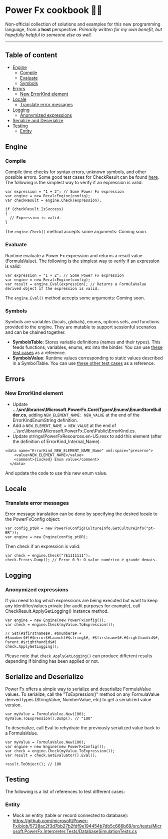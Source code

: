 # Power Fx cookbook 👨‍🍳
Non-official collection of solutions and examples for this new programming language, from a **host** perspective. <i>Primarily written for my own benefit, but hopefully helpful to someone else as well.</i>

***

## Table of content

- [Engine](#engine)
  - [Compile](#compile)
  - [Evaluate](#evaluate)
  - [Symbols](#symbols)
- [Errors](#errors)
  - [New ErrorKind element](#new-errorkind-element)
- [Locale](#locale)
  - [Translate error messages](#translate-error-messages)
- [Logging](#logging)
  - [Anonymized expressions](#anonymized-expressions)
- [Serialize and Deserialize](#serialize-and-deserialize)
- [Testing](#testing)
  - [Entity](#entity)

## Engine
### Compile
  Compile time checks for syntax errors, unknown symbols, and other possible errors. Some good test cases for CheckResult can be found [here](https://github.com/microsoft/Power-Fx/blob/39585c758dbf02a00b509a50911f960ebdaef1f0/src/tests/Microsoft.PowerFx.Core.Tests/CheckResultTests.cs).
  The following is the simplest way to verify if an expression is valid:
  ```
  var expression = "1 + 2"; // Some Power Fx expression
  var engine = new RecalcEngine(config);
  var checkResult = engine.Check(expression);

  if (checkResult.IsSuccess)
  {
    // Expression is valid.
  }
  ```

  The `engine.Check()` method accepts some arguments:
  Coming soon.
  
### Evaluate
  Runtime evaluate a Power Fx expression and returns a result value (FormulaValue).
  The following is the simplest way to verify if an expression is valid:
  ```
  var expression = "1 + 2"; // Some Power Fx expression
  var engine = new RecalcEngine(config);
  var result = engine.Eval(expression); // Returns a FormulaValue derived object if the expression is valid.
  ```

  The `engine.Eval()` method accepts some arguments:
  Coming soon.

### Symbols
Symbols are variables (locals, globals), enums, options sets, and functions provided to the engine. They are mutable to support sessionful scenarios and can be chained together.
- **SymbolsTable**: Stores variable definitions (names and their types). This feeds functions, variables, enums, etc into the binder. You can use [these test cases](https://github.com/microsoft/Power-Fx/blob/79029952e0700255b963e2bb6d615d44dac65412/src/tests/Microsoft.PowerFx.Interpreter.Tests/SymbolValueTests.cs) as a reference.
- **SymbolsValue**: Runtime values corresponding to static values described in a SymbolTable. You can use [these other test cases](https://github.com/microsoft/Power-Fx/blob/79029952e0700255b963e2bb6d615d44dac65412/src/tests/Microsoft.PowerFx.Core.Tests/SymbolTableTests.cs) as a reference.

## Errors
### New ErrorKind element
  - Update **...\src\libraries\Microsoft.PowerFx.Core\Types\Enums\EnumStoreBuilder.cs**, adding `NEW_ELEMENT_NAME: NEW_VALUE` at the end of the ErrorKindEnumString definition.
  - Add a `NEW_ELEMENT_NAME = NEW_VALUE` at the end of ...\src\libraries\Microsoft.PowerFx.Core\Public\ErrorKind.cs.
  - Update strings\PowerFxResources.en-US.resx to add this element (after the definition of ErrorKind_Internal_Name).
  
```
<data name="ErrorKind_NEW_ELEMENT_NAME_Name" xml:space="preserve">
    <value>NEW_ELEMENT_NAME</value>
    <comment>{Locked} Enum value</comment>
  </data>
```

And update the code to use this new enum value.

## Locale
### Translate error messages
Error message translation can be done by specifying the desired locale to the PowerFxConfig object:

```
var config_ptBR = new PowerFxConfig(CultureInfo.GetCultureInfo("pt-BR"));
var engine = new Engine(config_ptBR);
```

Then check if an expression is valid:
```
var check = engine.Check("7E1111111");
check.Errors.Dump(); // Error 0-9: O valor numérico é grande demais.
```

## Logging
### Anonymized expressions
If you need to log which expressions are being executed but want to keep any identifier/values private (for audit purposes for example), call CheckResult.ApplyGetLogging() instance method.
```
var engine = new Engine(new PowerFxConfig());
var check = engine.Check(myValue.ToExpression());

// Set(#$firstname$#, #$number$# + #$number$#)#$error$#Launch(#$string$#, #$firstname$#.#$righthandid$#, Parent.#$righthandid$#)
check.ApplyGetLogging();
```

Please note that `check.ApplyGetLogging()` can produce different results depending if binding has been applied or not.

## Serialize and Deserialize
Power Fx offers a simple way to serialize and deserialize FormulaValue values.
To serialize, call the "ToExpression()" method on any FormulaValue derived types (StringValue, NumberValue, etc) to get a serialized value version.

```
var myValue = FormulaValue.New(100);
myValue.ToExpression().Dump(); // "100"
```

To deserialize, call Eval to rehydrate the previously serialized value back to a FormulaValue.
```
var myValue = FormulaValue.New(100);
var engine = new Engine(new PowerFxConfig());
var check = engine.Check(myValue.ToExpression());
var result = check.GetEvaluator().Eval();

result.ToObject(); // 100
```

## Testing
The following is a list of references to test different cases:
### Entity
- Mock an entity (table or record connected to database): https://github.com/microsoft/Power-Fx/blob/5728ac2f3d7bb27b2fdf9e194454b7db5c666b69/src/tests/Microsoft.PowerFx.Interpreter.Tests/DatabaseSimulationTests.cs
